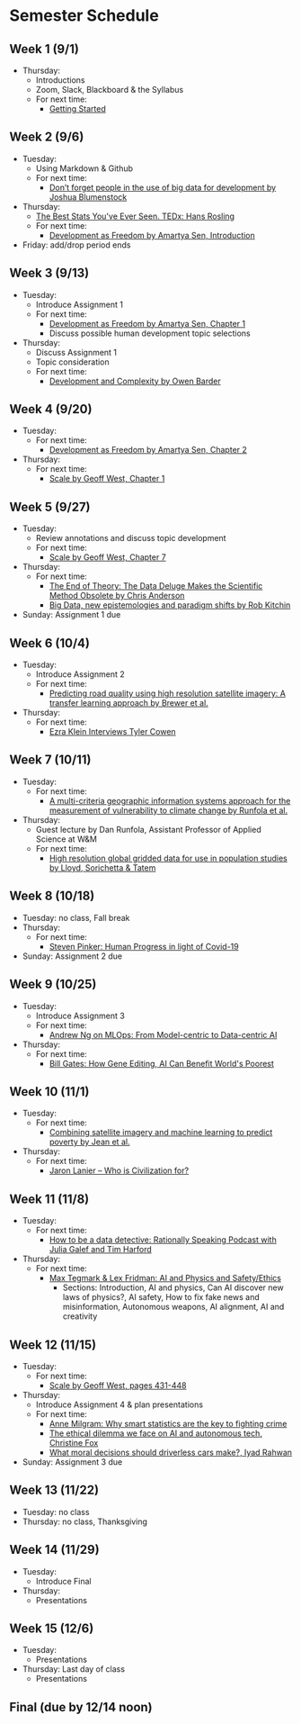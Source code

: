 # Semester Schedule

## Week 1 (9/1)
- Thursday:
	- Introductions
	- Zoom, Slack, Blackboard & the Syllabus
	- For next time:
		- [Getting Started](https://tyler-frazier.github.io/dsbook/getting_started.html)

## Week 2 (9/6)
- Tuesday:
	- Using Markdown & Github
	- For next time:
		- [Don’t forget people in the use of big data for development by Joshua Blumenstock](https://www.nature.com/articles/d41586-018-06215-5)
- Thursday:
	- [The Best Stats You've Ever Seen. TEDx: Hans Rosling](https://www.ted.com/talks/hans_rosling_the_best_stats_you_ve_ever_seen?language=en)
	- For next time:
		- [Development as Freedom by Amartya Sen, Introduction](https://dsfall21.slack.com/files/U02DA5H2NGJ/F02E98U4ERX/sen_devfree_intro_2.pdf)
- Friday: add/drop period ends

## Week 3 (9/13)
- Tuesday:  
	- Introduce Assignment 1
	- For next time:  
		- [Development as Freedom by Amartya Sen, Chapter 1](https://dsfall21.slack.com/files/U02DA5H2NGJ/F02E98U4ERX/sen_devfree_intro_2.pdf)   
		- Discuss possible human development topic selections  
- Thursday:  
	- Discuss Assignment 1  
	- Topic consideration  
	- For next time:
		- [Development and Complexity by Owen Barder](https://www.youtube.com/watch?v=02EZPxPcFqs)

## Week 4 (9/20)
- Tuesday:  
	- For next time:  
		- [Development as Freedom by Amartya Sen, Chapter 2](https://dsfall21.slack.com/files/U02DA5H2NGJ/F02E98U4ERX/sen_devfree_intro_2.pdf)
- Thursday:  
	- For next time:  
		- [Scale by Geoff West, Chapter 1](https://dsfall21.slack.com/files/U02DA5H2NGJ/F02EVA0KH8V/west_scale.pdf)
	
## Week 5 (9/27)
- Tuesday:
	- Review annotations and discuss topic development
	- For next time:
		- [Scale by Geoff West, Chapter 7](https://dsfall21.slack.com/files/U02DA5H2NGJ/F02EVA0KH8V/west_scale.pdf)
- Thursday:
	- For next time:
		- [The End of Theory: The Data Deluge Makes the Scientific Method Obsolete by Chris Anderson](https://www.wired.com/2008/06/pb-theory/)
		- [Big Data, new epistemologies and paradigm shifts by Rob Kitchin](https://journals.sagepub.com/doi/full/10.1177/2053951714528481)
- Sunday: Assignment 1 due

## Week 6 (10/4)
- Tuesday:
	- Introduce Assignment 2
	- For next time:
		- [Predicting road quality using high resolution satellite imagery: A transfer learning approach by Brewer et al.](https://journals.plos.org/plosone/article?id=10.1371/journal.pone.0253370)
- Thursday:
	- For next time:
		- [Ezra Klein Interviews Tyler Cowen](https://www.nytimes.com/2021/09/10/podcasts/transcript-ezra-klein-interviews-tyler-cowen.html)

## Week 7 (10/11)
- Tuesday:
	- For next time:
		- [A multi-criteria geographic information systems approach for the measurement of vulnerability to climate change by Runfola et al.](https://link.springer.com/content/pdf/10.1007/s11027-015-9674-8.pdf)
- Thursday:
	- Guest lecture by Dan Runfola, Assistant Professor of Applied Science at W&M
	- For next time:
		- [High resolution global gridded data for use in population studies by Lloyd, Sorichetta & Tatem](https://www.ncbi.nlm.nih.gov/pmc/articles/PMC5283062/)

## Week 8 (10/18)
- Tuesday: no class, Fall break
- Thursday:
	- For next time:
		- [Steven Pinker: Human Progress in light of Covid-19](https://www.youtube.com/watch?v=kT8j878aSEs)
- Sunday: Assignment 2 due

## Week 9 (10/25)
- Tuesday:
	- Introduce Assignment 3
	- For next time:
		- [Andrew Ng on MLOps: From Model-centric to Data-centric AI](https://www.youtube.com/watch?v=06-AZXmwHjo)
- Thursday:
	- For next time:
		- [Bill Gates: How Gene Editing, AI Can Benefit World's Poorest](https://www.youtube.com/watch?v=YNbOS4UBbDI)

## Week 10 (11/1)
- Tuesday:
	- For next time:
		- [Combining satellite imagery and machine learning to predict poverty by Jean et al.](https://www.science.org/doi/10.1126/science.aaf7894)
- Thursday:
	- For next time:
		- [Jaron Lanier – Who is Civilization for?](https://www.youtube.com/watch?v=rGqiswuJuQI)

## Week 11 (11/8)
- Tuesday:
	- For next time:
		- [How to be a data detective: Rationally Speaking Podcast with Julia Galef and Tim Harford](http://rationallyspeakingpodcast.org/256-how-to-be-a-data-detective-tim-harford/)
- Thursday:
	- For next time:
		- [Max Tegmark & Lex Fridman: AI and Physics and Safety/Ethics](https://www.youtube.com/watch?v=RL4j4KPwNGM)
			- Sections: Introduction, AI and physics, Can AI discover new laws of physics?, AI safety, How to fix fake news and misinformation, Autonomous weapons, AI alignment, AI and creativity

## Week 12 (11/15)
- Tuesday:
	- For next time:
		- [Scale by Geoff West, pages 431-448](https://dsfall21.slack.com/files/U02DA5H2NGJ/F02EVA0KH8V/west_scale.pdf)
- Thursday:
	- Introduce Assignment 4 & plan presentations
	- For next time:
		- [Anne Milgram: Why smart statistics are the key to fighting crime](https://www.youtube.com/watch?v=ZJNESMhIxQ0)
		- [The ethical dilemma we face on AI and autonomous tech, Christine Fox](https://www.youtube.com/watch?v=3oE88_6jAwc)
		- [What moral decisions should driverless cars make?, Iyad Rahwan](https://www.youtube.com/watch?v=tb-WdVA4_bo)
- Sunday: Assignment 3 due

## Week 13 (11/22)
- Tuesday: no class
- Thursday: no class, Thanksgiving

## Week 14 (11/29)
- Tuesday:
	- Introduce Final
- Thursday:
	- Presentations

## Week 15 (12/6)
- Tuesday:
	- Presentations
- Thursday: Last day of class
	- Presentations

## Final (due by 12/14 noon)
